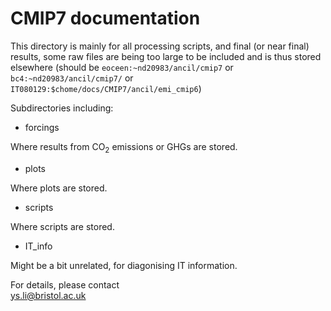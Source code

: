 # CMIP7 documentation

This directory is mainly for all processing scripts, and final (or near final) results, some raw files are being too large to be included and is thus stored elsewhere (should be `eoceen:~nd20983/ancil/cmip7` or `bc4:~nd20983/ancil/cmip7/` or `IT080129:$chome/docs/CMIP7/ancil/emi_cmip6`)  

Subdirectories including:

- forcings

Where results from CO<sub>2</sub> emissions or GHGs are stored.

- plots

Where plots are stored.

- scripts

Where scripts are stored.

- IT_info

Might be a bit unrelated, for diagonising IT information.

For details, please contact  
<ys.li@bristol.ac.uk>
